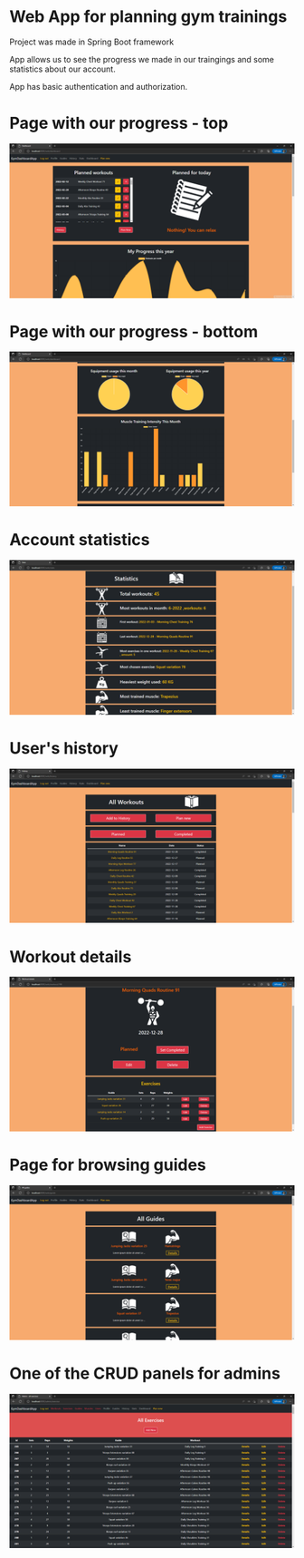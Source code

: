 # Web App for planning gym trainings

Project was made in Spring Boot framework

App allows us to see the progress we made in our traingings and some statistics about our account.

App has basic authentication and authorization.

# Page with our progress - top
![Alt text](demo/demo0.png?raw=true "Screenshot of the app")
# Page with our progress - bottom
![Alt text](demo/demo1.png?raw=true "Screenshot of the app")
# Account statistics
![Alt text](demo/demo2.png?raw=true "Screenshot of the app")
# User's history
![Alt text](demo/demo3.png?raw=true "Screenshot of the app")
# Workout details
![Alt text](demo/demo4.png?raw=true "Screenshot of the app")
# Page for browsing guides
![Alt text](demo/demo5.png?raw=true "Screenshot of the app")
# One of the CRUD panels for admins
![Alt text](demo/demo6.png?raw=true "Screenshot of the app")
